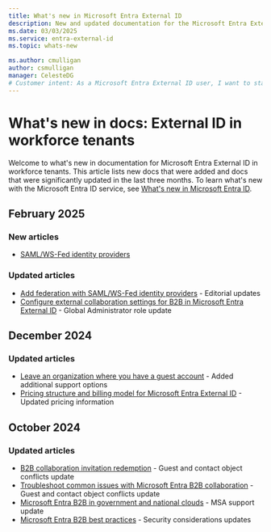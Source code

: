 ```yaml
---
title: What's new in Microsoft Entra External ID
description: New and updated documentation for the Microsoft Entra External ID.
ms.date: 03/03/2025
ms.service: entra-external-id
ms.topic: whats-new

ms.author: cmulligan
author: csmulligan
manager: CelesteDG
# Customer intent: As a Microsoft Entra External ID user, I want to stay updated on the new documentation and significant updates, so that I can stay informed about the changes and improvements in the service.
---
```


# What's new in docs: External ID in workforce tenants

Welcome to what's new in documentation for Microsoft Entra External ID in workforce tenants. This article lists new docs that were added and docs that were significantly updated in the last three months. To learn what's new with the Microsoft Entra ID service, see [What's new in Microsoft Entra ID](~/fundamentals/whats-new.md).

## February 2025

### New articles

- [SAML/WS-Fed identity providers](direct-federation-overview.md)

### Updated articles

- [Add federation with SAML/WS-Fed identity providers](direct-federation.md) - Editorial updates
- [Configure external collaboration settings for B2B in Microsoft Entra External ID](external-collaboration-settings-configure.md) - Global Administrator role update

## December 2024

### Updated articles

- [Leave an organization where you have a guest account](leave-the-organization.md) - Added additional support options
- [Pricing structure and billing model for Microsoft Entra External ID](external-identities-pricing.md) - Updated pricing information

## October 2024

### Updated articles

- [B2B collaboration invitation redemption](redemption-experience.md) - Guest and contact object conflicts update
- [Troubleshoot common issues with Microsoft Entra B2B collaboration](troubleshoot.md) - Guest and contact object conflicts update
- [Microsoft Entra B2B in government and national clouds](b2b-government-national-clouds.md) - MSA support update
- [Microsoft Entra B2B best practices](b2b-fundamentals.md) - Security considerations updates

